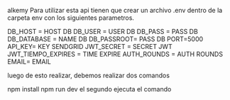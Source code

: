 alkemy
Para utilizar esta api tienen que crear un archivo .env dentro de la carpeta env
con los siguientes parametros.

DB_HOST = HOST DB
DB_USER = USER DB
DB_PASS = PASS DB
DB_DATABASE = NAME DB
DB_PASSROOT= PASS DB
PORT=5000
API_KEY= KEY SENDGRID
JWT_SECRET = SECRET JWT
JWT_TIEMPO_EXPIRES = TIME EXPIRE
AUTH_ROUNDS = AUTH ROUNDS
EMAIL= EMAIL


luego de esto realizar, debemos realizar dos comandos 

npm install 
npm run dev 
el segundo ejecuta el comando